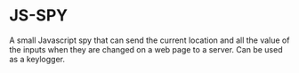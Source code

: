 JS-SPY
======

A small Javascript spy that can send the current location and all the value of the inputs when they are changed on a web page to a server. Can be used as a keylogger.
